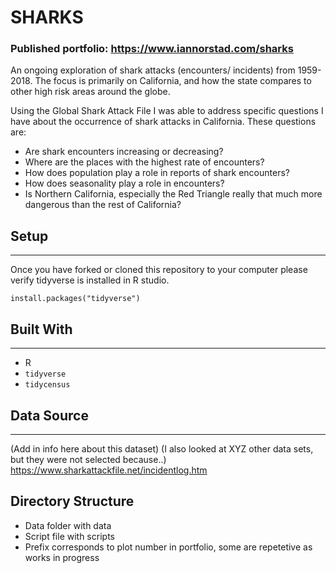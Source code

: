 
# SHARKS

### Published portfolio: https://www.iannorstad.com/sharks

An ongoing exploration of shark attacks (encounters/ incidents) from 1959- 2018. The focus is primarily on California, and how the state compares to other high risk areas around the globe. 

Using the Global Shark Attack File I was able to address specific questions I have about the occurrence of shark attacks in California. These questions are:

* Are shark encounters increasing or decreasing?
* Where are the places with the highest rate of encounters?
* How does population play a role in reports of shark encounters?
* How does seasonality play a role in encounters?
* Is Northern California, especially the Red Triangle really that much more dangerous than the rest of California?


## Setup
______________________________________________________________________________________________________________________________

Once you have forked or cloned this repository to your computer please verify tidyverse is installed in R studio. 

```
install.packages("tidyverse")
```


## Built With
______________________________________________________________________________________________________________________________

* R
* `tidyverse`
* `tidycensus`


## Data Source
______________________________________________________________________________________________________________________________

(Add in info here about this dataset)
(I also looked at XYZ other data sets, but they were not selected because..)
https://www.sharkattackfile.net/incidentlog.htm

## Directory Structure
* Data folder with data
* Script file with scripts
* Prefix corresponds to plot number in portfolio, some are repetetive as works in progress
